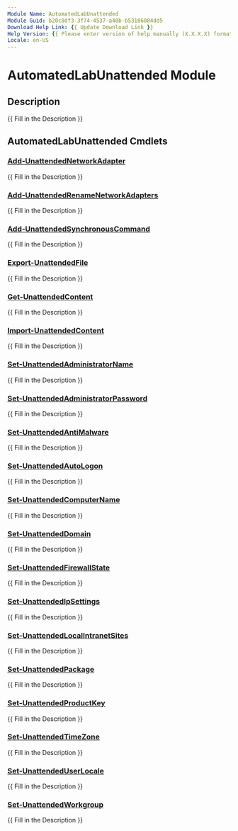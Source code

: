 ```yaml
---
Module Name: AutomatedLabUnattended
Module Guid: b20c8df3-3f74-4537-a40b-b53186084dd5
Download Help Link: {{ Update Download Link }}
Help Version: {{ Please enter version of help manually (X.X.X.X) format }}
Locale: en-US
---
```


# AutomatedLabUnattended Module
## Description
{{ Fill in the Description }}

## AutomatedLabUnattended Cmdlets
### [Add-UnattendedNetworkAdapter](Add-UnattendedNetworkAdapter.md)
{{ Fill in the Description }}

### [Add-UnattendedRenameNetworkAdapters](Add-UnattendedRenameNetworkAdapters.md)
{{ Fill in the Description }}

### [Add-UnattendedSynchronousCommand](Add-UnattendedSynchronousCommand.md)
{{ Fill in the Description }}

### [Export-UnattendedFile](Export-UnattendedFile.md)
{{ Fill in the Description }}

### [Get-UnattendedContent](Get-UnattendedContent.md)
{{ Fill in the Description }}

### [Import-UnattendedContent](Import-UnattendedContent.md)
{{ Fill in the Description }}

### [Set-UnattendedAdministratorName](Set-UnattendedAdministratorName.md)
{{ Fill in the Description }}

### [Set-UnattendedAdministratorPassword](Set-UnattendedAdministratorPassword.md)
{{ Fill in the Description }}

### [Set-UnattendedAntiMalware](Set-UnattendedAntiMalware.md)
{{ Fill in the Description }}

### [Set-UnattendedAutoLogon](Set-UnattendedAutoLogon.md)
{{ Fill in the Description }}

### [Set-UnattendedComputerName](Set-UnattendedComputerName.md)
{{ Fill in the Description }}

### [Set-UnattendedDomain](Set-UnattendedDomain.md)
{{ Fill in the Description }}

### [Set-UnattendedFirewallState](Set-UnattendedFirewallState.md)
{{ Fill in the Description }}

### [Set-UnattendedIpSettings](Set-UnattendedIpSettings.md)
{{ Fill in the Description }}

### [Set-UnattendedLocalIntranetSites](Set-UnattendedLocalIntranetSites.md)
{{ Fill in the Description }}

### [Set-UnattendedPackage](Set-UnattendedPackage.md)
{{ Fill in the Description }}

### [Set-UnattendedProductKey](Set-UnattendedProductKey.md)
{{ Fill in the Description }}

### [Set-UnattendedTimeZone](Set-UnattendedTimeZone.md)
{{ Fill in the Description }}

### [Set-UnattendedUserLocale](Set-UnattendedUserLocale.md)
{{ Fill in the Description }}

### [Set-UnattendedWorkgroup](Set-UnattendedWorkgroup.md)
{{ Fill in the Description }}

